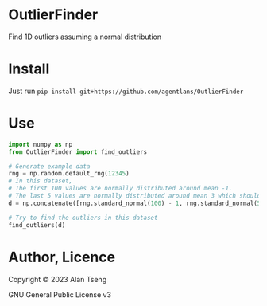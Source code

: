 # OutlierFinder
Find 1D outliers assuming a normal distribution

# Install
Just run `pip install git+https://github.com/agentlans/OutlierFinder`

# Use

```python
import numpy as np
from OutlierFinder import find_outliers

# Generate example data
rng = np.random.default_rng(12345)
# In this dataset,
# The first 100 values are normally distributed around mean -1.
# The last 5 values are normally distributed around mean 3 which should be flagged as outliers.
d = np.concatenate([rng.standard_normal(100) - 1, rng.standard_normal(5) + 3])

# Try to find the outliers in this dataset
find_outliers(d)
```

# Author, Licence

Copyright ©️ 2023 Alan Tseng

GNU General Public License v3
